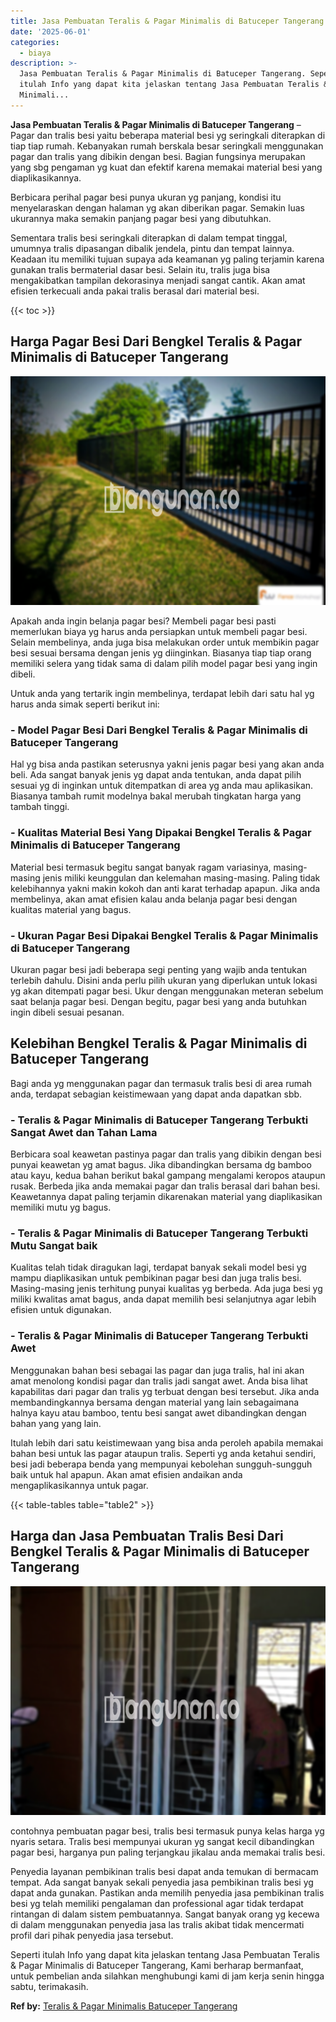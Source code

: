 ```yaml
---
title: Jasa Pembuatan Teralis & Pagar Minimalis di Batuceper Tangerang
date: '2025-06-01'
categories:
  - biaya
description: >-
  Jasa Pembuatan Teralis & Pagar Minimalis di Batuceper Tangerang. Seperti
  itulah Info yang dapat kita jelaskan tentang Jasa Pembuatan Teralis & Pagar
  Minimali...
---
```


**Jasa Pembuatan Teralis & Pagar Minimalis di Batuceper Tangerang** – Pagar dan tralis besi yaitu beberapa material besi yg seringkali diterapkan di tiap tiap rumah. Kebanyakan rumah berskala besar seringkali menggunakan pagar dan tralis yang dibikin dengan besi. Bagian fungsinya merupakan yang sbg pengaman yg kuat dan efektif karena memakai material besi yang diaplikasikannya.

Berbicara perihal pagar besi punya ukuran yg panjang, kondisi itu menyelaraskan dengan halaman yg akan diberikan pagar. Semakin luas ukurannya maka semakin panjang pagar besi yang dibutuhkan.

Sementara tralis besi seringkali diterapkan di dalam tempat tinggal, umumnya tralis dipasangan dibalik jendela, pintu dan tempat lainnya. Keadaan itu memiliki tujuan supaya ada keamanan yg paling terjamin karena gunakan tralis bermaterial dasar besi. Selain itu, tralis juga bisa mengakibatkan tampilan dekorasinya menjadi sangat cantik. Akan amat efisien terkecuali anda pakai tralis berasal dari material besi.

{{< toc >}}

## Harga Pagar Besi Dari Bengkel Teralis & Pagar Minimalis di Batuceper Tangerang

![Jasa Pembuatan Teralis & Pagar Minimalis di Batuceper Tangerang](/images/pagar-minimalis-murah-46.png)

Apakah anda ingin belanja pagar besi? Membeli pagar besi pasti memerlukan biaya yg harus anda persiapkan untuk membeli pagar besi. Selain membelinya, anda juga bisa melakukan order untuk membikin pagar besi sesuai bersama dengan jenis yg diinginkan. Biasanya tiap tiap orang memiliki selera yang tidak sama di dalam pilih model pagar besi yang ingin dibeli.

Untuk anda yang tertarik ingin membelinya, terdapat lebih dari satu hal yg harus anda simak seperti berikut ini:
### \- Model Pagar Besi Dari Bengkel Teralis & Pagar Minimalis di Batuceper Tangerang

Hal yg bisa anda pastikan seterusnya yakni jenis pagar besi yang akan anda beli. Ada sangat banyak jenis yg dapat anda tentukan, anda dapat pilih sesuai yg di inginkan untuk ditempatkan di area yg anda mau aplikasikan. Biasanya tambah rumit modelnya bakal merubah tingkatan harga yang tambah tinggi.

### \- Kualitas Material Besi Yang Dipakai Bengkel Teralis & Pagar Minimalis di Batuceper Tangerang

Material besi termasuk begitu sangat banyak ragam variasinya, masing-masing jenis miliki keunggulan dan kelemahan masing-masing. Paling tidak kelebihannya yakni makin kokoh dan anti karat terhadap apapun. Jika anda membelinya, akan amat efisien kalau anda belanja pagar besi dengan kualitas material yang bagus.

### \- Ukuran Pagar Besi Dipakai Bengkel Teralis & Pagar Minimalis di Batuceper Tangerang

Ukuran pagar besi jadi beberapa segi penting yang wajib anda tentukan terlebih dahulu. Disini anda perlu pilih ukuran yang diperlukan untuk lokasi yg akan ditempati pagar besi. Ukur dengan menggunakan meteran sebelum saat belanja pagar besi. Dengan begitu, pagar besi yang anda butuhkan ingin dibeli sesuai pesanan.

## Kelebihan Bengkel Teralis & Pagar Minimalis di Batuceper Tangerang

Bagi anda yg menggunakan pagar dan termasuk tralis besi di area rumah anda, terdapat sebagian keistimewaan yang dapat anda dapatkan sbb.

### \- Teralis & Pagar Minimalis di Batuceper Tangerang Terbukti Sangat Awet dan Tahan Lama

Berbicara soal keawetan pastinya pagar dan tralis yang dibikin dengan besi punyai keawetan yg amat bagus. Jika dibandingkan bersama dg bamboo atau kayu, kedua bahan berikut bakal gampang mengalami keropos ataupun rusak. Berbeda jika anda memakai pagar dan tralis berasal dari bahan besi. Keawetannya dapat paling terjamin dikarenakan material yang diaplikasikan memiliki mutu yg bagus.

### \- Teralis & Pagar Minimalis di Batuceper Tangerang Terbukti Mutu Sangat baik

Kualitas telah tidak diragukan lagi, terdapat banyak sekali model besi yg mampu diaplikasikan untuk pembikinan pagar besi dan juga tralis besi. Masing-masing jenis terhitung punyai kualitas yg berbeda. Ada juga besi yg miliki kwalitas amat bagus, anda dapat memilih besi selanjutnya agar lebih efisien untuk digunakan.

### \- Teralis & Pagar Minimalis di Batuceper Tangerang Terbukti Awet

Menggunakan bahan besi sebagai las pagar dan juga tralis, hal ini akan amat menolong kondisi pagar dan tralis jadi sangat awet. Anda bisa lihat kapabilitas dari pagar dan tralis yg terbuat dengan besi tersebut. Jika anda membandingkannya bersama dengan material yang lain sebagaimana halnya kayu atau bamboo, tentu besi sangat awet dibandingkan dengan bahan yang yang lain.

Itulah lebih dari satu keistimewaan yang bisa anda peroleh apabila memakai bahan besi untuk las pagar ataupun tralis. Seperti yg anda ketahui sendiri, besi jadi beberapa benda yang mempunyai kebolehan sungguh-sungguh baik untuk hal apapun. Akan amat efisien andaikan anda mengaplikasikannya untuk pagar.

{{< table-tables table="table2" >}}

## Harga dan Jasa Pembuatan Tralis Besi Dari Bengkel Teralis & Pagar Minimalis di Batuceper Tangerang

![Jasa Pembuatan Teralis & Pagar Minimalis di Batuceper Tangerang](/images/teralis-minimalis-murah-33.png)

contohnya pembuatan pagar besi, tralis besi termasuk punya kelas harga yg nyaris setara. Tralis besi mempunyai ukuran yg sangat kecil dibandingkan pagar besi, harganya pun paling terjangkau jikalau anda memakai tralis besi.

Penyedia layanan pembikinan tralis besi dapat anda temukan di bermacam tempat. Ada sangat banyak sekali penyedia jasa pembikinan tralis besi yg dapat anda gunakan. Pastikan anda memilih penyedia jasa pembikinan tralis besi yg telah memiliki pengalaman dan professional agar tidak terdapat rintangan di dalam sistem pembuatannya. Sangat banyak orang yg kecewa di dalam menggunakan penyedia jasa las tralis akibat tidak mencermati profil dari pihak penyedia jasa tersebut.

Seperti itulah Info yang dapat kita jelaskan tentang Jasa Pembuatan Teralis & Pagar Minimalis di Batuceper Tangerang, Kami berharap bermanfaat, untuk pembelian anda silahkan menghubungi kami di jam kerja senin hingga sabtu, terimakasih.

**Ref by:** [Teralis & Pagar Minimalis Batuceper Tangerang](https://id.wikipedia.org/wiki/Teralis)
